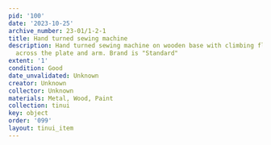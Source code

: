```yaml
---
pid: '100'
date: '2023-10-25'
archive_number: 23-01/1-2-1
title: Hand turned sewing machine
description: Hand turned sewing machine on wooden base with climbing flowers painted
  across the plate and arm. Brand is "Standard"
extent: '1'
condition: Good
date_unvalidated: Unknown
creator: Unknown
collector: Unknown
materials: Metal, Wood, Paint
collection: tinui
key: object
order: '099'
layout: tinui_item
---
```

